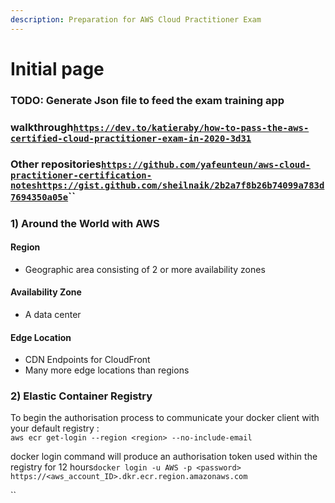 ```yaml
---
description: Preparation for AWS Cloud Practitioner Exam
---
```


# Initial page

### TODO: Generate Json file to feed the exam training app

### walkthrough[`https://dev.to/katieraby/how-to-pass-the-aws-certified-cloud-practitioner-exam-in-2020-3d31`](https://dev.to/katieraby/how-to-pass-the-aws-certified-cloud-practitioner-exam-in-2020-3d31)

### Other repositories[`https://github.com/yafeunteun/aws-cloud-practitioner-certification-notes`](https://github.com/yafeunteun/aws-cloud-practitioner-certification-notes)[`https://gist.github.com/sheilnaik/2b2a7f8b26b74099a783d7694350a05e`](https://gist.github.com/sheilnaik/2b2a7f8b26b74099a783d7694350a05e)\`\`

### 1\) Around the World with AWS

#### Region

* Geographic area consisting of 2 or more availability zones

#### Availability Zone

* A data center

#### Edge Location

* CDN Endpoints for CloudFront
* Many more edge locations than regions

### 2\) Elastic Container Registry 

To begin the authorisation process to communicate your docker client with your default registry :  
`aws ecr get-login --region <region> --no-include-email`

docker login command will produce an authorisation token used within the registry for 12 hours`docker login -u AWS -p <password> https://<aws_account_ID>.dkr.ecr.region.amazonaws.com`

\`\`



